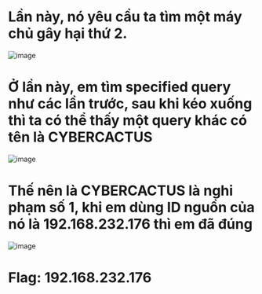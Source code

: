 # Lần này, nó yêu cầu ta tìm một máy chủ gây hại thứ 2. 

![image](https://github.com/anhshidou/EHCCTFTraining/assets/120787381/03bdf826-e134-4e24-9cd8-9352e9c5363b)

# Ở lần này, em tìm specified query như các lần trước, sau khi kéo xuống thì ta có thể thấy một query khác có tên là CYBERCACTUS  

![image](https://github.com/anhshidou/EHCCTFTraining/assets/120787381/bbe6c180-73ab-4cee-8e1d-4203e9bcd574)

# Thế nên là CYBERCACTUS là nghi phạm số 1, khi em dùng ID nguồn của nó là 192.168.232.176 thì em đã đúng

![image](https://github.com/anhshidou/EHCCTFTraining/assets/120787381/bcff449d-1af4-4ca4-b254-3e33750d042d)

# Flag: 192.168.232.176

